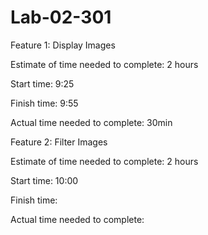 # Lab-02-301

Feature 1: Display Images

Estimate of time needed to complete: 2 hours

Start time: 9:25

Finish time: 9:55

Actual time needed to complete: 30min


Feature 2: Filter Images

Estimate of time needed to complete: 2 hours

Start time: 10:00

Finish time: 

Actual time needed to complete: 